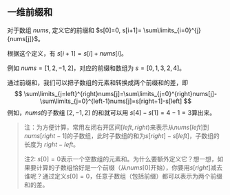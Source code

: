 ## 一维前缀和

对于数组  $nums$, 定义它的前缀和 $s[0]=0, s[i+1]= \sum\limits_{i=0}^{j}{nums[j]}$。

根据这个定义，有 $s[i+1] = s[i] + nums[i]$。

例如 $nums=[1,2,-1,2]$，对应的前缀和数组为 $s=[0,1,3,2,4]$。

通过前缀和，我们可以把子数组的元素和转换成两个前缀和的差，即
$$
\sum\limits_{j=left}^{right}nums[j]=\sum\limits_{j=0}^{right}nums[j]-\sum\limits_{j=0}^{left-1}nums[j]=s[right+1]-s[left]
$$
例如，$nums$的子数组 $[2,-1,2]$ 的和就可以用 $s[4]-s[1]=4-1=3$算出来。

> 注：为方便计算，常用左闭右开区间$[left,right)$来表示从$nums[left]$到$nums[right-1]$的子数组，此时子数组的和为$s[right]-s[left]$，子数组的长度为 $right-left$。
>
> 注2: $s[0]=0$表示一个空数组的元素和。为什么要额外定义它？想一想，如果要计算的子数组恰好是一个前缀（从$nums[0]$开始），你要用$s[right]$减去谁呢？通过定义$s[0]=0$，任意子数组（包括前缀）都可以表示为两个前缀和的差。